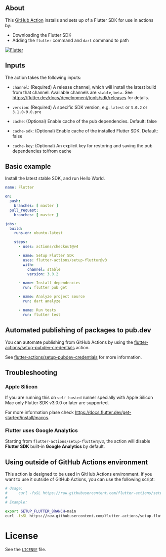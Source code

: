 ## About

This [GitHub Action](https://github.com/flutter-actions/setup-flutter) installs and sets up of a Flutter SDK for use in actions by:

* Downloading the Flutter SDK
* Adding the `flutter` command and `dart` command to path

[![Flutter](https://github.com/flutter-actions/setup-flutter/actions/workflows/dart.yml/badge.svg)](https://github.com/flutter-actions/setup-flutter/actions/workflows/dart.yml)

## Inputs

The action takes the following inputs:
  * `channel`: (Required) A release channel, which will install the latest build from that channel.
    Available channels are `stable`, `beta`. See
    https://flutter.dev/docs/development/tools/sdk/releases for details.

  * `version`: (Required) A specific SDK version, e.g. `latest` or `3.0.2` or `3.1.0-9.0.pre`

  * `cache`: (Optional) Enable cache of the pub dependencies. Default: false

  * `cache-sdk`: (Optional) Enable cache of the installed Flutter SDK. Default: false

  * `cache-key`: (Optional) An explicit key for restoring and saving the pub dependencies to/from cache

## Basic example

Install the latest stable SDK, and run Hello World.

```yml
name: Flutter

on:
  push:
    branches: [ master ]
  pull_request:
    branches: [ master ]

jobs:
  build:
    runs-on: ubuntu-latest

    steps:
      - uses: actions/checkout@v4

      - name: Setup Flutter SDK
        uses: flutter-actions/setup-flutter@v3
        with:
          channel: stable
          version: 3.0.2

      - name: Install dependencies
        run: flutter pub get

      - name: Analyze project source
        run: dart analyze

      - name: Run tests
        run: flutter test
```

## Automated publishing of packages to pub.dev

You can automate publishing from GitHub Actions by using the [flutter-actions/setup-pubdev-credentials](https://github.com/flutter-actions/setup-pubdev-credentials) action.

See [flutter-actions/setup-pubdev-credentials](https://github.com/flutter-actions/setup-pubdev-credentials) for more information.

## Troubleshooting

### Apple Silicon

If you are running this on `self-hosted` runner specially with Apple Silicon Mac only Flutter SDK v3.0.0 or later are supported.

For more information plase check https://docs.flutter.dev/get-started/install/macos.

### Flutter uses Google Analytics

Starting from `flutter-actions/setup-flutter@v3`, the action will disable **Flutter SDK** built-in **Google Analytics** by default.

## Using outside of GitHub Actions environment

This action is designed to be used in GitHub Actions environment. If you want to use it outside of GitHub Actions, you can use the following script:

```bash
# Usage:
#     curl -fsSL https://raw.githubusercontent.com/flutter-actions/setup-flutter/main/install.sh | bash -s -- <version> <channel>
# 
# Example:

export SETUP_FLUTTER_BRANCH=main
curl -fsSL https://raw.githubusercontent.com/flutter-actions/setup-flutter/${SETUP_FLUTTER_BRANCH}/install.sh | bash -s -- 3.0.2 stable
```

# License

See the [`LICENSE`](LICENSE) file.
